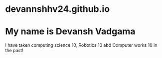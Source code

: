 # devannshhv24.github.io
<!DOCTYPE html>
<html>
  <head>
    <title>My HTML Webpage</title>
  </head>
  <body>
    <h1>My name is Devansh Vadgama</h1>
    <p>I have taken computing science 10, Robotics 10 abd Computer works 10 in the past!</p>
  </body>
</html>
